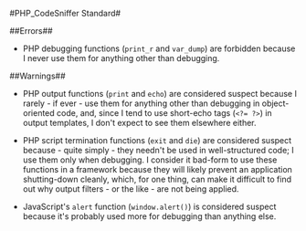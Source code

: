 #PHP_CodeSniffer Standard#

##Errors##

* PHP debugging functions (`print_r` and `var_dump`) are forbidden because I never use them for anything other than debugging.

##Warnings##

* PHP output functions (`print` and `echo`) are considered suspect because I rarely - if ever - use them for anything other than debugging in object-oriented code, and, since I tend to use short-echo tags (`<?= ?>`) in output templates, I don't expect to see them elsewhere either.

* PHP script termination functions (`exit` and `die`) are considered suspect because - quite simply - they needn't be used in well-structured code; I use them only when debugging.  I consider it bad-form to use these functions in a framework because they will likely prevent an application shutting-down cleanly, which, for one thing, can make it difficult to find out why output filters - or the like - are not being applied.

* JavaScript's `alert` function (`window.alert()`) is considered suspect because it's probably used more for debugging than anything else.